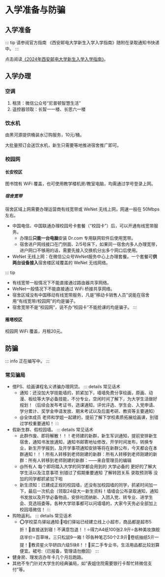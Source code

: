 # 入学准备与防骗

## 入学准备

::: tip 请参阅官方指南
《西安邮电大学新生入学入学指南》随附在录取通知书快递中。
:::

点击阅读[《2024年西安邮电大学新生入学入学指南》](https://zhaosheng.xupt.edu.cn/info/1036/3286.htm)。

## 入学办理

### 空调

1. 租赁：微信公众号“尼普顿智慧生活”
2. 遥控器领取：长智一一楼、长思六一楼

### 饮水机

由黑河源提供桶装水订购服务，10元/桶。

大批量预订会送饮水机，新生只需要等<Annotation text="推广人员">地推</Annotation>进宿舍推广即可。

### 校园网

#### 长安校区

图书馆有 WiFi 覆盖，也可使用教学楼机房/教室电脑，均需通过学号登录上网。

##### 宿舍宽带

宿舍区域上网需要办理运营商有线宽带或 WeNet 无线上网，网速一般在 50Mbps 左右。

- 中国电信、中国联通办理校园号卡套餐（“校园卡”）后，可以开通有线宽带服务。
  - 办理后**只能一台电脑**安装 Dr.com 专用联网软件后使用宽带。
  - 宿舍进户网线接口在门侧面、<Annotation text="这里的网口小概率不可用">2/5号床下</Annotation>，如果同一宿舍内多人办理宽带，进户网口不够用的话，需要先接入<Annotation text="需插电使用的网口分线器">交换机</Annotation>分出多个网口后使用。
- WeNet 无线上网：在微信公众号<Annotation copy>WeNet服务中心</Annotation>上办理套餐。一个套餐可**供两台设备接入**宿舍楼区域覆盖的 WeNet 无线网络。

::: tip
- 有线宽带<Annotation text="一般情况下">一般情况下</Annotation>不能直接通过路由器共享网络。
- WeNet<Annotation text="一般情况下">一般情况下</Annotation>不能直接通过 WiFi 桥接共享网络。
- 宿舍区域没有中国移动有线宽带服务，凡是“移动卡销售人员”说能在宿舍用“有线宽带/校园网”的均是骗子。
- 宿舍宽带不是“校园网”，说不办“校园卡”不能抢课的均是骗子。
:::

#### 雁塔校区

校园网 WiFi 覆盖，月租20元。

## 防骗

::: info
正在编写中。
:::

### 常见骗局

- 借PS、绘画课程名义诱骗办理网贷。
    ::: details 常见话术
    - 通知：还没加大学技能墙的，抓紧加下，墙墙免费分享绘画，原画、动漫、板绘等大学必备技能，不分专业，空闲时间了解下，为大学生活做好规划！（后续会发布考证书，选课通知，评优评选、学生会、入党申请、学分累计、奖学金申请发放、期末考试以及后面考研、教资等主要通知）
    - @全体成员 老师和学姐一起建的，提前了解下学校素质拓展绘画课，别错过学校重要通知！
    :::
- 假新生群、假校园墙。
    ::: details 常见话术
    - 此群作废、即将解散！！！老师建的新群，新生军训通知，提前安排新生宿舍，通知书发放通知，通知书邮寄地址修改，开学时间发布，转换专业，新生开学报到，及开学事项通知安排等将在新群公布，今天都会在本群通知！！！所有人转移到老师刚建的新群：所有人转移到老师刚建的新群：所有人转移到老师刚建的新群：——来自管理员的编辑
    - @所有人 每个即将踏入大学的同学都会用到的 大学必备的 更好的了解大学生活以及注意事项 别错过了假期重要通知 了解转团关系 录取预测等 没加的同学都抓紧加下啦
    - 新生须知：已建成正规的校园墙，还没有加校园墙的同学，抓紧时间加一下，最后一次机会（领取24级大一新生资料！墙墙会公布录取通知，通知书发放以及开学必备物品，安排社团纳新、入团入党、转专业、进学生会、竞选班委等。各种大学琐事都可以问墙墙的，大家今天务必全部加上校园墙微信！
    :::
- 购物返利。
    ::: details 常见话术
    - ⭕学校菜鸟驿站通知:🍎咱们驿站已经建立线上小超市，商品都是超市5折！🚗直接送到寝！不满意包退！！⭐得力A4纸100张2.9亓⭐各种美妆旗舰店半价⭐百草味，三只松鼠9一箱！😻各种笔芯50个2.9亓🥰卷纸抽纸5亓一提！🐸教资星火华研四六级5块8！！🤙买二手专业书，生活用品都比较划算便宜。裙号:（已报备，管理请勿撤回）
    :::
- 健身房、理发店办年卡几个月后跑路。
- 其他不专门针对大学生的经典骗局，如“表姐住院需要银行卡帮忙转微信支付”等。
